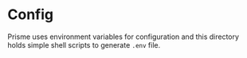 # Config

Prisme uses environment variables for configuration and this directory holds
simple shell scripts to generate `.env` file.
